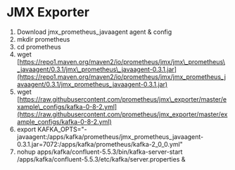 # JMX Exporter

1. Download jmx\_prometheus\_javaagent agent & config
2. mkdir prometheus
3. cd prometheus
4. wget [https://repo1.maven.org/maven2/io/prometheus/jmx/jmx\_prometheus\_javaagent/0.3.1/jmx\_prometheus\_javaagent-0.3.1.jar](https://repo1.maven.org/maven2/io/prometheus/jmx/jmx_prometheus_javaagent/0.3.1/jmx_prometheus_javaagent-0.3.1.jar)
5. wget [https://raw.githubusercontent.com/prometheus/jmx\_exporter/master/example\_configs/kafka-0-8-2.yml](https://raw.githubusercontent.com/prometheus/jmx_exporter/master/example_configs/kafka-0-8-2.yml)
6. export KAFKA\_OPTS="-javaagent:/apps/kafka/prometheus/jmx\_prometheus\_javaagent-0.3.1.jar=7072:/apps/kafka/prometheus/kafka-2\_0\_0.yml"
7. nohup apps/kafka/confluent-5.5.3/bin/kafka-server-start /apps/kafka/confluent-5.5.3/etc/kafka/server.properties &

